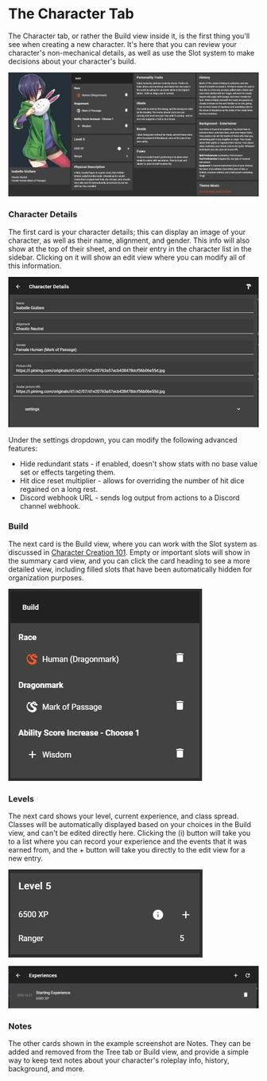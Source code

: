 # The Character Tab

The Character tab, or rather the Build view inside it, is the first thing you'll see when creating a new character. It's here that you can review your character's non-mechanical details, as well as use the Slot system to make decisions about your character's build.

![The Character tab for one of KatrinaKitten&apos;s characters. Art by &#x3068;&#x306A;&#x308A;&#x306E;&#x306A;&#x3093;&#x3070;&#x3089;&#x3055;&#x3093; on Pixiv.](../.gitbook/assets/image%20%2814%29.png)

### Character Details

The first card is your character details; this can display an image of your character, as well as their name, alignment, and gender. This info will also show at the top of their sheet, and on their entry in the character list in the sidebar. Clicking on it will show an edit view where you can modify all of this information.

![The edit view for the Character Details card.](../.gitbook/assets/image%20%286%29.png)

Under the settings dropdown, you can modify the following advanced features:

* Hide redundant stats - if enabled, doesn't show stats with no base value set or effects targeting them.
* Hit dice reset multiplier - allows for overriding the number of hit dice regained on a long rest.
* Discord webhook URL - sends log output from actions to a Discord channel webhook. 

### Build

The next card is the Build view, where you can work with the Slot system as discussed in [Character Creation 101](character-creation-101.md). Empty or important slots will show in the summary card view, and you can click the card heading to see a more detailed view, including filled slots that have been automatically hidden for organization purposes.

![The summary card for the Build view.](../.gitbook/assets/image%20%289%29.png)

### Levels

The next card shows your level, current experience, and class spread. Classes will be automatically displayed based on your choices in the Build view, and can't be edited directly here. Clicking the \(i\) button will take you to a list where you can record your experience and the events that it was earned from, and the + button will take you directly to the edit view for a new entry.

![The level card.](../.gitbook/assets/image%20%2818%29.png)

![The details view for experience, accessed from the \(i\) button on the card.](../.gitbook/assets/image_2021-02-04_211837.png)

### Notes

The other cards shown in the example screenshot are Notes. They can be added and removed from the Tree tab or Build view, and provide a simple way to keep text notes about your character's roleplay info, history, background, and more.




